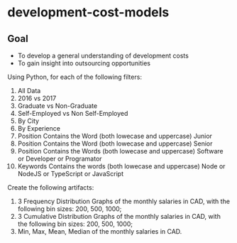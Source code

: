 # development-cost-models

## Goal

- To develop a general understanding of development costs
- To gain insight into outsourcing opportunities

Using Python, for each of the following filters:

1. All Data
2. 2016 vs 2017
3. Graduate vs Non-Graduate
4. Self-Employed vs Non Self-Employed
5. By City
6. By Experience
7. Position Contains the Word (both lowecase and uppercase) Junior
8. Position Contains the Word (both lowecase and uppercase) Senior
9. Position Contains the Words (both lowecase and uppercase) Software or Developer or Programator
10. Keywords Contains the words (both lowecase and uppercase) Node or NodeJS or TypeScript or JavaScript

Create the following artifacts:

1. 3 Frequency Distribution Graphs of the monthly salaries in CAD, with the following bin sizes: 200, 500, 1000;
2. 3 Cumulative Distribution Graphs of the monthly salaries in CAD, with the following bin sizes: 200, 500, 1000;
3. Min, Max, Mean, Median of the monthly salaries in CAD.
